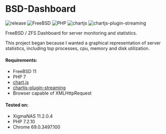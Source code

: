 # BSD-Dashboard
![release](https://img.shields.io/badge/release-v1.0-informational.svg) ![FreeBSD](https://img.shields.io/badge/FreeBSD-v11-red.svg) ![PHP](https://img.shields.io/badge/PHP-v7-blueviolet.svg) ![chartjs](https://img.shields.io/badge/chartjs-v2.8-green.svg) ![chartjs-plugin-streaming](https://img.shields.io/badge/chartjs_streaming-1.8-orange.svg)

FreeBSD / ZFS Dashboard for server monitoring and statistics.

This project began because I wanted a graphical representation of server statistics, including top processes, cpu, memory and disk utilization.

#### Requirements:

* FreeBSD 11
* PHP 7
* [chart.js](https://github.com/chartjs)
* [chartjs-plugin-streaming](https://github.com/nagix/chartjs-plugin-streaming)
* Browser capable of XMLHttpRequest

#### Tested on:

* XigmaNAS 11.2.0.4
* PHP 7.2.10
* Chrome 69.0.3497.100
